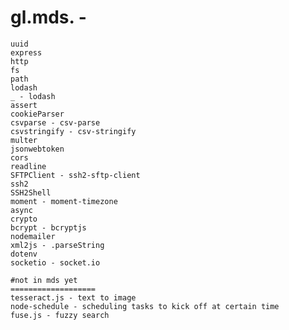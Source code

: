gl.mds. -
==========
    uuid
    express
    http
    fs
    path
    lodash
    _ - lodash
    assert
    cookieParser
    csvparse - csv-parse
    csvstringify - csv-stringify
    multer
    jsonwebtoken
    cors
    readline   
    SFTPClient - ssh2-sftp-client
    ssh2
    SSH2Shell
    moment - moment-timezone
    async
    crypto
    bcrypt - bcryptjs
    nodemailer
    xml2js - .parseString
    dotenv
    socketio - socket.io

    #not in mds yet
    ===================
    tesseract.js - text to image 
    node-schedule - scheduling tasks to kick off at certain time
    fuse.js - fuzzy search